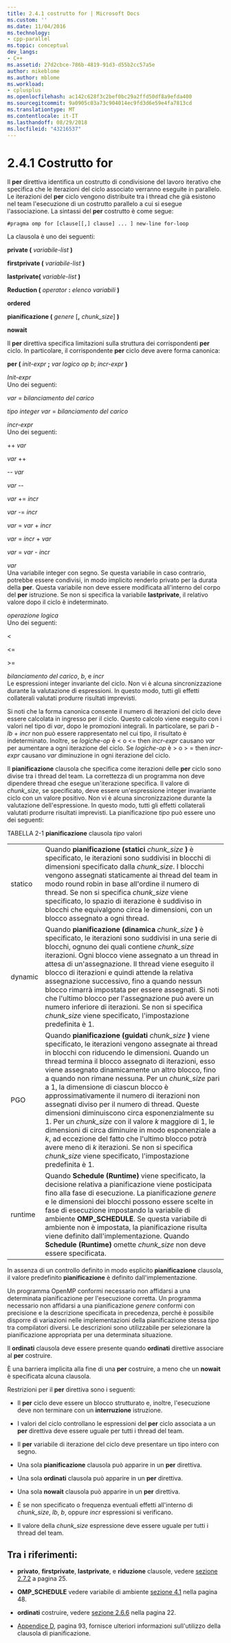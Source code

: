 ```yaml
---
title: 2.4.1 costrutto for | Microsoft Docs
ms.custom: ''
ms.date: 11/04/2016
ms.technology:
- cpp-parallel
ms.topic: conceptual
dev_langs:
- C++
ms.assetid: 27d2cbce-786b-4819-91d3-d55b2cc57a5e
author: mikeblome
ms.author: mblome
ms.workload:
- cplusplus
ms.openlocfilehash: ac142c628f3c2bef0bc29a2ffd50df8a9efda400
ms.sourcegitcommit: 9a0905c03a73c904014ec9fd3d6e59e4fa7813cd
ms.translationtype: MT
ms.contentlocale: it-IT
ms.lasthandoff: 08/29/2018
ms.locfileid: "43216537"
---
```

# <a name="241-for-construct"></a>2.4.1 Costrutto for

Il **per** direttiva identifica un costrutto di condivisione del lavoro iterativo che specifica che le iterazioni del ciclo associato verranno eseguite in parallelo. Le iterazioni del **per** ciclo vengono distribuite tra i thread che già esistono nel team l'esecuzione di un costrutto parallelo a cui si esegue l'associazione. La sintassi del **per** costrutto è come segue:

```
#pragma omp for [clause[[,] clause] ... ] new-line for-loop
```

La clausola è uno dei seguenti:

**private (** *variabile-list* **)**

**firstprivate (** *variabile-list* **)**

**lastprivate(** *variable-list* **)**

**Reduction (** *operator* **:** *elenco variabili* **)**

**ordered**

**pianificazione (** *genere* [**,** *chunk_size*] **)**

**nowait**

Il **per** direttiva specifica limitazioni sulla struttura dei corrispondenti **per** ciclo. In particolare, il corrispondente **per** ciclo deve avere forma canonica:

**per (** *init-expr* **;** *var logico op b*; *incr-expr* **)**

*Init-expr*<br/>
Uno dei seguenti:

*var* = *bilanciamento del carico*

*tipo integer var* = *bilanciamento del carico*

*incr-expr*<br/>
Uno dei seguenti:

++ *var*

*var* ++

-- *var*

*var* --

*var* += *incr*

*var* -= *incr*

*var* = *var* + *incr*

*var* = *incr* + *var*

*var* = *var* - *incr*

*var*<br/>
Una variabile integer con segno. Se questa variabile in caso contrario, potrebbe essere condivisi, in modo implicito renderlo privato per la durata della **per**.   Questa variabile non deve essere modificata all'interno del corpo del **per** istruzione. Se non si specifica la variabile **lastprivate**, il relativo valore dopo il ciclo è indeterminato.

*operazione logica*<br/>
Uno dei seguenti:

<

\<=

>

\>=

*bilanciamento del carico*, *b*, e *incr*<br>
Le espressioni integer invariante del ciclo. Non vi è alcuna sincronizzazione durante la valutazione di espressioni. In questo modo, tutti gli effetti collaterali valutati produrre risultati imprevisti.

Si noti che la forma canonica consente il numero di iterazioni del ciclo deve essere calcolata in ingresso per il ciclo. Questo calcolo viene eseguito con i valori nel tipo di *var*, dopo le promozioni integrali. In particolare, se pari *b* - *lb* + *incr* non può essere rappresentato nel cui tipo, il risultato è indeterminato. Inoltre, se *logiche-op* è < o \<= then *incr-expr* causano *var* per aumentare a ogni iterazione del ciclo.   Se *logiche-op* è > o > = then *incr-expr* causano *var* diminuzione in ogni iterazione del ciclo.

Il **pianificazione** clausola che specifica come iterazioni delle **per** ciclo sono divise tra i thread del team. La correttezza di un programma non deve dipendere thread che esegue un'iterazione specifica. Il valore di *chunk_size*, se specificato, deve essere un'espressione integer invariante ciclo con un valore positivo. Non vi è alcuna sincronizzazione durante la valutazione dell'espressione. In questo modo, tutti gli effetti collaterali valutati produrre risultati imprevisti. La pianificazione *tipo* può essere uno dei seguenti:

TABELLA 2-1 **pianificazione** clausola *tipo* valori

|||
|-|-|
|statico|Quando **pianificazione (statici** *chunk_size* **)** è specificato, le iterazioni sono suddivisi in blocchi di dimensioni specificato dalla *chunk_size*. I blocchi vengono assegnati staticamente ai thread del team in modo round robin in base all'ordine il numero di thread. Se non si specifica *chunk_size* viene specificato, lo spazio di iterazione è suddiviso in blocchi che equivalgono circa le dimensioni, con un blocco assegnato a ogni thread.|
|dynamic|Quando **pianificazione (dinamica** *chunk_size* **)** è specificato, le iterazioni sono suddivisi in una serie di blocchi, ognuno dei quali contiene *chunk_size* iterazioni. Ogni blocco viene assegnato a un thread in attesa di un'assegnazione. Il thread viene eseguito il blocco di iterazioni e quindi attende la relativa assegnazione successivo, fino a quando nessun blocco rimarrà impostata per essere assegnati. Si noti che l'ultimo blocco per l'assegnazione può avere un numero inferiore di iterazioni. Se non si specifica *chunk_size* viene specificato, l'impostazione predefinita è 1.|
|PGO|Quando **pianificazione (guidati** *chunk_size* **)** viene specificato, le iterazioni vengono assegnate ai thread in blocchi con riducendo le dimensioni. Quando un thread termina il blocco assegnato di iterazioni, esso viene assegnato dinamicamente un altro blocco, fino a quando non rimane nessuna. Per un *chunk_size* pari a 1, la dimensione di ciascun blocco è approssimativamente il numero di iterazioni non assegnati diviso per il numero di thread. Queste dimensioni diminuiscono circa esponenzialmente su 1. Per un *chunk_size* con il valore *k* maggiore di 1, le dimensioni di circa diminuire in modo esponenziale a *k*, ad eccezione del fatto che l'ultimo blocco potrà avere meno di  *k* iterazioni. Se non si specifica *chunk_size* viene specificato, l'impostazione predefinita è 1.|
|runtime|Quando **Schedule (Runtime)** viene specificato, la decisione relativa a pianificazione viene posticipata fino alla fase di esecuzione. La pianificazione *genere* e le dimensioni dei blocchi possono essere scelte in fase di esecuzione impostando la variabile di ambiente **OMP_SCHEDULE**. Se questa variabile di ambiente non è impostata, la pianificazione risulta viene definito dall'implementazione. Quando **Schedule (Runtime)** omette *chunk_size* non deve essere specificata.|

In assenza di un controllo definito in modo esplicito **pianificazione** clausola, il valore predefinito **pianificazione** è definito dall'implementazione.

Un programma OpenMP conformi necessario non affidarsi a una determinata pianificazione per l'esecuzione corretta. Un programma necessario non affidarsi a una pianificazione *genere* conformi con precisione e la descrizione specificata in precedenza, perché è possibile disporre di variazioni nelle implementazioni della pianificazione stessa *tipo* tra compilatori diversi. Le descrizioni sono utilizzabile per selezionare la pianificazione appropriata per una determinata situazione.

Il **ordinati** clausola deve essere presente quando **ordinati** direttive associare al **per** costruire.

È una barriera implicita alla fine di una **per** costruire, a meno che un **nowait** è specificata alcuna clausola.

Restrizioni per il **per** direttiva sono i seguenti:

-   Il **per** ciclo deve essere un blocco strutturato e, inoltre, l'esecuzione deve non terminare con un **interruzione** istruzione.

-   I valori del ciclo controllano le espressioni del **per** ciclo associata a un **per** direttiva deve essere uguale per tutti i thread del team.

-   Il **per** variabile di iterazione del ciclo deve presentare un tipo intero con segno.

-   Una sola **pianificazione** clausola può apparire in un **per** direttiva.

-   Una sola **ordinati** clausola può apparire in un **per** direttiva.

-   Una sola **nowait** clausola può apparire in un **per** direttiva.

-   È se non specificato o frequenza eventuali effetti all'interno di *chunk_size*, *lb*, *b*, oppure *incr* espressioni si verificano.

-   Il valore della *chunk_size* espressione deve essere uguale per tutti i thread del team.

## <a name="cross-references"></a>Tra i riferimenti:

-   **privato**, **firstprivate**, **lastprivate**, e **riduzione** clausole, vedere [sezione 2.7.2](../../parallel/openmp/2-7-2-data-sharing-attribute-clauses.md) a pagina 25.

-   **OMP_SCHEDULE** vedere variabile di ambiente [sezione 4.1](../../parallel/openmp/4-1-omp-schedule.md) nella pagina 48.

-   **ordinati** costruire, vedere [sezione 2.6.6](../../parallel/openmp/2-6-6-ordered-construct.md) nella pagina 22.

-   [Appendice D](../../parallel/openmp/d-using-the-schedule-clause.md), pagina 93, fornisce ulteriori informazioni sull'utilizzo della clausola di pianificazione.